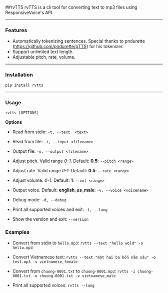 ##rvTTS
rvTTS is a cli tool for converting text to mp3 files using ResponsiveVoice's API.

------------


### Features
- Automatically tokenizing sentences. Special thanks to pndurette (https://github.com/pndurette/gTTS) for his tokenizer.
- Support unlimited text length.
- Adjustable pitch, rate, volume.

------------


### Installation
`pip install rvtts`

------------

### Usage
`rvtts [OPTIONS]`

**Options**
* Read from stdin:
`-t, --text  <text>`

* Read from file:
`-i, --input <filename>`

* Output file:
`-o, --output <filename>`

* Adjust pitch. Valid range *0-1*. Default: **0.5**:
`--pitch <range>`

* Adjust rate. Valid range *0-1*. Default: **0.5**:
`--rate <range>`

* Adjust volume. *0-1*. Default: **1**:
`--vol <range>`

* Output voice. Default: **english_us_male**:
`-v, --voice <voicename>`

* Debug mode:
`-d, --debug`

* Print all supported voices and exit:
`-l, --lang`

* Show the version and exit:
`--version`

### Examples
* Convert from stdin to `hello.mp3`:
`rvtts --text "hello wold" -o hello.mp3`

* Convert Vietnamese text:
`rvtts --text "một hai ba bốn năm sáu" -o test.mp3 -v vietnamese_female`

* Convert from `chuong-0001.txt` to `chuong-0001.mp3`:
`rvtts -i chuong-0001.txt -o chuong-0001.txt -v vietnamese_male`

* Print all supported voices:
`rvtts --lang`



